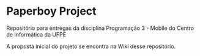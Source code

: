 # Paperboy Project
Repositório para entregas da disciplina Programação 3 - Mobile do Centro de Informática da UFPE

A proposta inicial do projeto se encontra na Wiki desse repositório.
